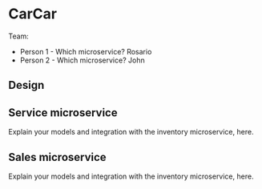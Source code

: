 # CarCar

Team:

* Person 1 - Which microservice? Rosario 
* Person 2 - Which microservice? John

## Design

## Service microservice

Explain your models and integration with the inventory
microservice, here.




## Sales microservice

Explain your models and integration with the inventory
microservice, here.
